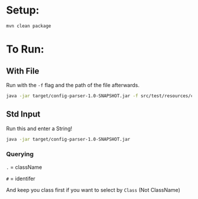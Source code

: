 # Setup:

`mvn clean package`


# To Run:

## With File
Run with the `-f` flag and the path of the file afterwards.
```zsh
java -jar target/config-parser-1.0-SNAPSHOT.jar -f src/test/resources/configs/settings-config.json
```

## Std Input
Run this and enter a String!
```zsh
java -jar target/config-parser-1.0-SNAPSHOT.jar
```



### Querying

`.` = className


`#` = identifer


And keep you class first if you want to select by `Class` (Not ClassName)

